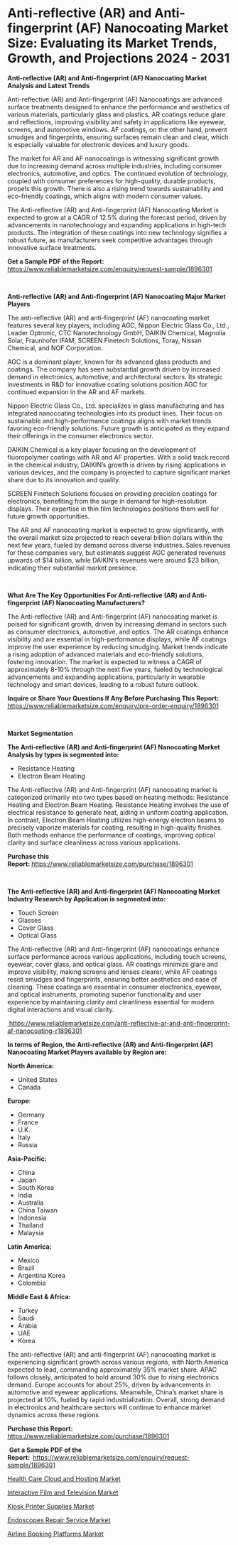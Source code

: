 <p><h1>Anti-reflective (AR) and Anti-fingerprint (AF) Nanocoating Market Size: Evaluating its Market Trends, Growth, and Projections 2024 - 2031</h1></p><p><strong>Anti-reflective (AR) and Anti-fingerprint (AF) Nanocoating Market Analysis and Latest Trends</strong></p>
<p><p>Anti-reflective (AR) and Anti-fingerprint (AF) Nanocoatings are advanced surface treatments designed to enhance the performance and aesthetics of various materials, particularly glass and plastics. AR coatings reduce glare and reflections, improving visibility and safety in applications like eyewear, screens, and automotive windows. AF coatings, on the other hand, prevent smudges and fingerprints, ensuring surfaces remain clean and clear, which is especially valuable for electronic devices and luxury goods.</p><p>The market for AR and AF nanocoatings is witnessing significant growth due to increasing demand across multiple industries, including consumer electronics, automotive, and optics. The continued evolution of technology, coupled with consumer preferences for high-quality, durable products, propels this growth. There is also a rising trend towards sustainability and eco-friendly coatings, which aligns with modern consumer values.</p><p>The Anti-reflective (AR) and Anti-fingerprint (AF) Nanocoating Market is expected to grow at a CAGR of 12.5% during the forecast period, driven by advancements in nanotechnology and expanding applications in high-tech products. The integration of these coatings into new technology signifies a robust future, as manufacturers seek competitive advantages through innovative surface treatments.</p></p>
<p><strong>Get a Sample PDF of the Report:&nbsp;</strong> <a href="https://www.reliablemarketsize.com/enquiry/request-sample/1896301?utm_campaign=1727&utm_medium=2&utm_source=Github&utm_content=ia&utm_term=24102024&utm_id=anti-reflective-ar-and-anti-fingerprint-af-nanocoating">https://www.reliablemarketsize.com/enquiry/request-sample/1896301</a></p>
<p>&nbsp;</p>
<p><strong>Anti-reflective (AR) and Anti-fingerprint (AF) Nanocoating Major Market Players</strong></p>
<p><p>The anti-reflective (AR) and anti-fingerprint (AF) nanocoating market features several key players, including AGC, Nippon Electric Glass Co., Ltd., Leader Optronic, CTC Nanotechnology GmbH, DAIKIN Chemical, Magnolia Solar, Fraunhofer IFAM, SCREEN Finetech Solutions, Toray, Nissan Chemical, and NOF Corporation. </p><p>AGC is a dominant player, known for its advanced glass products and coatings. The company has seen substantial growth driven by increased demand in electronics, automotive, and architectural sectors. Its strategic investments in R&D for innovative coating solutions position AGC for continued expansion in the AR and AF markets.</p><p>Nippon Electric Glass Co., Ltd. specializes in glass manufacturing and has integrated nanocoating technologies into its product lines. Their focus on sustainable and high-performance coatings aligns with market trends favoring eco-friendly solutions. Future growth is anticipated as they expand their offerings in the consumer electronics sector.</p><p>DAIKIN Chemical is a key player focusing on the development of fluoropolymer coatings with AR and AF properties. With a solid track record in the chemical industry, DAIKIN’s growth is driven by rising applications in various devices, and the company is projected to capture significant market share due to its innovation and quality.</p><p>SCREEN Finetech Solutions focuses on providing precision coatings for electronics, benefiting from the surge in demand for high-resolution displays. Their expertise in thin film technologies positions them well for future growth opportunities.</p><p>The AR and AF nanocoating market is expected to grow significantly, with the overall market size projected to reach several billion dollars within the next few years, fueled by demand across diverse industries. Sales revenues for these companies vary, but estimates suggest AGC generated revenues upwards of $14 billion, while DAIKIN's revenues were around $23 billion, indicating their substantial market presence.</p></p>
<p>&nbsp;</p>
<p><strong>What Are The Key Opportunities For Anti-reflective (AR) and Anti-fingerprint (AF) Nanocoating Manufacturers?</strong></p>
<p><p>The Anti-reflective (AR) and Anti-fingerprint (AF) nanocoating market is poised for significant growth, driven by increasing demand in sectors such as consumer electronics, automotive, and optics. The AR coatings enhance visibility and are essential in high-performance displays, while AF coatings improve the user experience by reducing smudging. Market trends indicate a rising adoption of advanced materials and eco-friendly solutions, fostering innovation. The market is expected to witness a CAGR of approximately 8-10% through the next five years, fueled by technological advancements and expanding applications, particularly in wearable technology and smart devices, leading to a robust future outlook.</p></p>
<p><strong>Inquire or Share Your Questions If Any Before Purchasing This Report:</strong> <a href="https://www.reliablemarketsize.com/enquiry/pre-order-enquiry/1896301?utm_campaign=1727&utm_medium=2&utm_source=Github&utm_content=ia&utm_term=24102024&utm_id=anti-reflective-ar-and-anti-fingerprint-af-nanocoating">https://www.reliablemarketsize.com/enquiry/pre-order-enquiry/1896301</a></p>
<p>&nbsp;</p>
<p><strong>Market Segmentation</strong></p>
<p><strong>The Anti-reflective (AR) and Anti-fingerprint (AF) Nanocoating Market Analysis by types is segmented into:</strong></p>
<p><ul><li>Resistance Heating</li><li>Electron Beam Heating</li></ul></p>
<p><p>The Anti-reflective (AR) and Anti-fingerprint (AF) nanocoating market is categorized primarily into two types based on heating methods: Resistance Heating and Electron Beam Heating. Resistance Heating involves the use of electrical resistance to generate heat, aiding in uniform coating application. In contrast, Electron Beam Heating utilizes high-energy electron beams to precisely vaporize materials for coating, resulting in high-quality finishes. Both methods enhance the performance of coatings, improving optical clarity and surface cleanliness across various applications.</p></p>
<p><strong>Purchase this Report:&nbsp;</strong><a href="https://www.reliablemarketsize.com/purchase/1896301?utm_campaign=1727&utm_medium=2&utm_source=Github&utm_content=ia&utm_term=24102024&utm_id=anti-reflective-ar-and-anti-fingerprint-af-nanocoating">https://www.reliablemarketsize.com/purchase/1896301</a></p>
<p>&nbsp;</p>
<p><strong>The Anti-reflective (AR) and Anti-fingerprint (AF) Nanocoating Market Industry Research by Application is segmented into:</strong></p>
<p><ul><li>Touch Screen</li><li>Glasses</li><li>Cover Glass</li><li>Optical Glass</li></ul></p>
<p><p>The Anti-reflective (AR) and Anti-fingerprint (AF) nanocoatings enhance surface performance across various applications, including touch screens, eyewear, cover glass, and optical glass. AR coatings minimize glare and improve visibility, making screens and lenses clearer, while AF coatings resist smudges and fingerprints, ensuring better aesthetics and ease of cleaning. These coatings are essential in consumer electronics, eyewear, and optical instruments, promoting superior functionality and user experience by maintaining clarity and cleanliness essential for modern digital interactions and visual clarity.</p></p>
<p><a href="https://www.reliablemarketsize.com/anti-reflective-ar-and-anti-fingerprint-af-nanocoating-r1896301?utm_campaign=1727&utm_medium=2&utm_source=Github&utm_content=ia&utm_term=24102024&utm_id=anti-reflective-ar-and-anti-fingerprint-af-nanocoating">&nbsp;https://www.reliablemarketsize.com/anti-reflective-ar-and-anti-fingerprint-af-nanocoating-r1896301</a></p>
<p><strong>In terms of Region, the Anti-reflective (AR) and Anti-fingerprint (AF) Nanocoating Market Players available by Region are:</strong></p>
<p>
    <p> <strong> North America: </strong>
        <ul>
            <li>United States</li>
            <li>Canada</li>
        </ul>
        </p> 
    <p> <strong> Europe: </strong>
        <ul>
            <li>Germany</li>
            <li>France</li>
            <li>U.K.</li>
            <li>Italy</li>
            <li>Russia</li>
        </ul>
        </p> 
    <p> <strong> Asia-Pacific: </strong>
        <ul>
            <li>China</li>
            <li>Japan</li>
            <li>South Korea</li>
            <li>India</li>
            <li>Australia</li>
            <li>China Taiwan</li>
            <li>Indonesia</li>
            <li>Thailand</li>
            <li>Malaysia</li>
        </ul>
        </p> 
    <p> <strong> Latin America: </strong>
        <ul>
            <li>Mexico</li>
            <li>Brazil</li>
            <li>Argentina Korea</li>
            <li>Colombia</li>
        </ul>
        </p> 
    <p> <strong> Middle East & Africa: </strong>
        <ul>
            <li>Turkey</li>
            <li>Saudi</li>
            <li>Arabia</li>
            <li>UAE</li>
            <li>Korea</li>
        </ul>
    </p>
    </p>
<p><p>The anti-reflective (AR) and anti-fingerprint (AF) nanocoating market is experiencing significant growth across various regions, with North America expected to lead, commanding approximately 35% market share. APAC follows closely, anticipated to hold around 30% due to rising electronics demand. Europe accounts for about 25%, driven by advancements in automotive and eyewear applications. Meanwhile, China’s market share is projected at 10%, fueled by rapid industrialization. Overall, strong demand in electronics and healthcare sectors will continue to enhance market dynamics across these regions.</p></p>
<p><strong>Purchase this Report: </strong><a href="https://www.reliablemarketsize.com/purchase/1896301?utm_campaign=1727&utm_medium=2&utm_source=Github&utm_content=ia&utm_term=24102024&utm_id=anti-reflective-ar-and-anti-fingerprint-af-nanocoating">https://www.reliablemarketsize.com/purchase/1896301</a></p>
<p>&nbsp;<strong>Get a Sample PDF of the Report:&nbsp;&nbsp;</strong><a href="https://www.reliablemarketsize.com/enquiry/request-sample/1896301?utm_campaign=1727&utm_medium=2&utm_source=Github&utm_content=ia&utm_term=24102024&utm_id=anti-reflective-ar-and-anti-fingerprint-af-nanocoating">https://www.reliablemarketsize.com/enquiry/request-sample/1896301</a></p>
<p><strong></strong></p>
<p><p><a href="https://www.linkedin.com/pulse/strategic-roadmap-global-health-care-cloud-hosting-market-b48ve?utm_campaign=1727&utm_medium=2&utm_source=Github&utm_content=ia&utm_term=24102024&utm_id=anti-reflective-ar-and-anti-fingerprint-af-nanocoating">Health Care Cloud and Hosting Market</a></p><p><a href="https://www.linkedin.com/pulse/interactive-film-television-market-trends-insights-type-application-mglse?utm_campaign=1727&utm_medium=2&utm_source=Github&utm_content=ia&utm_term=24102024&utm_id=anti-reflective-ar-and-anti-fingerprint-af-nanocoating">Interactive Film and Television Market</a></p><p><a href="https://www.linkedin.com/pulse/kiosk-printer-supplies-market-ecosystem-competitive-landscape-fqpee?utm_campaign=1727&utm_medium=2&utm_source=Github&utm_content=ia&utm_term=24102024&utm_id=anti-reflective-ar-and-anti-fingerprint-af-nanocoating">Kiosk Printer Supplies Market</a></p><p><a href="https://www.linkedin.com/pulse/endoscopes-repair-service-market-global-regional-analysis-zfg7e?utm_campaign=1727&utm_medium=2&utm_source=Github&utm_content=ia&utm_term=24102024&utm_id=anti-reflective-ar-and-anti-fingerprint-af-nanocoating">Endoscopes Repair Service Market</a></p><p><a href="https://www.linkedin.com/pulse/airline-booking-platforms-market-global-trends-forecast-2024-meywe?utm_campaign=1727&utm_medium=2&utm_source=Github&utm_content=ia&utm_term=24102024&utm_id=anti-reflective-ar-and-anti-fingerprint-af-nanocoating">Airline Booking Platforms Market</a></p></p>